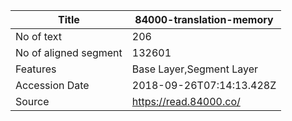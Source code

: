 |Title |  84000-translation-memory
| --- | --- 
|No of text | 206
|No of aligned segment | 132601
|Features | Base Layer,Segment Layer
|Accession Date | 2018-09-26T07:14:13.428Z
|Source | https://read.84000.co/

